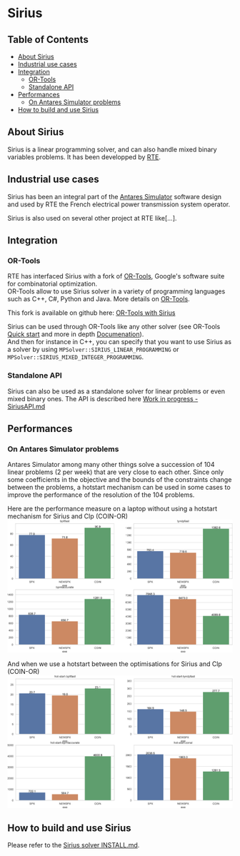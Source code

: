 # Sirius

## Table of Contents

* [About Sirius](#about-sirius)
* [Industrial use cases](#industrial-use-cases)
* [Integration](#integration)
  * [OR-Tools](#or-tools)
  * [Standalone API](#standalone-api)
* [Performances](#performances)
  * [On Antares Simulator problems](#on-antares-simulator-problems)
* [How to build and use Sirius](INSTALL.md)

## About Sirius

Sirius is a linear programming solver, and can also handle mixed binary variables problems. It has been developped by [RTE](https://www.rte-france.com/).

## Industrial use cases

Sirius has been an integral part of the [Antares Simulator](https://antares-simulator.org/) software design and used by RTE the French electrical power transmission system operator.

Sirius is also used on several other project at RTE like[...].

## Integration

### OR-Tools

RTE has interfaced Sirius with a fork of [OR-Tools](https://github.com/google/or-tools), Google's software suite for combinatorial optimization.  
OR-Tools allow to use Sirius solver in a variety of programming languages such as C++, C#, Python and Java. More details on [OR-Tools](https://github.com/google/or-tools).

This fork is available on github here: [OR-Tools with Sirius](https://github.com/rte-france/or-tools/tree/unification_2020)

Sirius can be used through OR-Tools like any other solver (see OR-Tools [Quick start](https://developers.google.com/optimization/introduction/get_started) and more in depth [Documenation](https://developers.google.com/optimization/)).  
And then for instance in C++, you can specify that you want to use Sirius as a solver by using ```MPSolver::SIRIUS_LINEAR_PROGRAMMING``` or ```MPSolver::SIRIUS_MIXED_INTEGER_PROGRAMMING```.

### Standalone API

Sirius can also be used as a standalone solver for linear problems or even mixed binary ones. The API is described here [Work in progress - SiriusAPI.md](SiriusAPI.md)

## Performances

### On Antares Simulator problems
Antares Simulator among many other things solve a succession of 104 linear problems (2 per week) that are very close to each other. Since only some coefficients in the objective and the bounds of the constraints change between the problems, a hotstart mechanism can be used in some cases to improve the performance of the resolution of the 104 problems.

Here are the performance measure on a laptop without using a hotstart mechanism for Sirius and Clp (COIN-OR) 
![Antares_Sirius_vs_Coin_coldstart](resources/Antares_Sirius_vs_Coin_coldstart.png)

And when we use a hotstart between the optimisations for Sirius and Clp (COIN-OR) 
![Antares_Sirius_vs_Coin_hotstart](resources/Antares_Sirius_vs_Coin_hotstart.png)

## How to build and use Sirius

Please refer to the [Sirius solver INSTALL.md](INSTALL.md).
